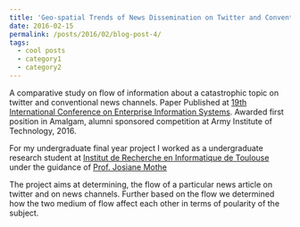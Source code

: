 ```yaml
---
title: 'Geo-spatial Trends of News Dissemination on Twitter and Conventional News Channels '
date: 2016-02-15
permalink: /posts/2016/02/blog-post-4/
tags:
  - cool posts
  - category1
  - category2
---
```


A comparative study on flow of information about a catastrophic topic on twitter and conventional news channels. Paper Published at [19th International Conference on Enterprise Information Systems](https://iceis.scitevents.org/Home.aspx?y=2017#:~:text=The%20purpose%20of%20the%2019th,business%20applications%20of%20information%20systems.). Awarded first position in Amalgam, alumni sponsored competition at Army Institute of Technology, 2016.

For my undergraduate final year project I worked as a undergraduate research student at [Institut de Recherche en Informatique de Toulouse](https://www.irit.fr/en/home/) under the guidance of [Prof. Josiane Mothe](https://scholar.google.com/citations?hl=en&user=V-Nyr0wAAAAJ&view_op=list_works&sortby=pubdate)

The project aims at determining, the flow of a particular news article on twitter and on news channels. Further based on the flow we determined how the two medium of flow affect each other in terms of poularity of the subject.

